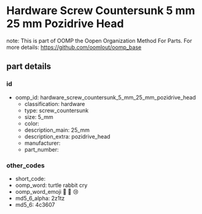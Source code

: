 # Hardware Screw Countersunk 5 mm 25 mm Pozidrive Head  

note: This is part of OOMP the Oopen Organization Method For Parts. For more details: https://github.com/oomlout/oomp_base

##  part details





### id
* oomp_id: hardware_screw_countersunk_5_mm_25_mm_pozidrive_head
  * classification: hardware
  * type: screw_countersunk
  * size: 5_mm
  * color: 
  * description_main: 25_mm
  * description_extra: pozidrive_head
  * manufacturer: 
  * part_number: 

### other_codes
* short_code: 
* oomp_word: turtle rabbit cry
* oomp_word_emoji :turtle: :rabbit: :cry:
* md5_6_alpha: 2z1tz
* md5_6: 4c3607